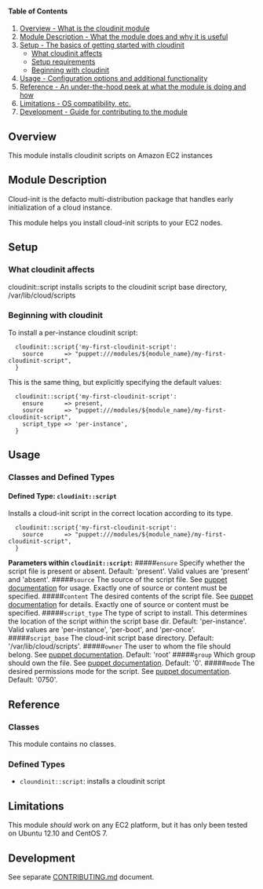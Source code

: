 #### Table of Contents

1. [Overview - What is the cloudinit module](#overview)
2. [Module Description - What the module does and why it is useful](#module-description)
3. [Setup - The basics of getting started with cloudinit](#setup)
    * [What cloudinit affects](#what-cloudinit-affects)
    * [Setup requirements](#setup-requirements)
    * [Beginning with cloudinit](#beginning-with-cloudinit)
4. [Usage - Configuration options and additional functionality](#usage)
5. [Reference - An under-the-hood peek at what the module is doing and how](#reference)
5. [Limitations - OS compatibility, etc.](#limitations)
6. [Development - Guide for contributing to the module](#development)

## Overview

This module installs cloudinit scripts on Amazon EC2 instances

## Module Description

Cloud-init is the defacto multi-distribution package that handles early initialization of a cloud instance.

This module helps you install cloud-init scripts to your EC2 nodes.

## Setup

### What cloudinit affects

cloudinit::script installs scripts to the cloudinit script base directory, /var/lib/cloud/scripts

### Beginning with cloudinit

To install a per-instance cloudinit script:

```puppet
  cloudinit::script{'my-first-cloudinit-script':
    source      => "puppet:///modules/${module_name}/my-first-cloudinit-script",
  }
```

This is the same thing, but explicitly specifying the default values:

```puppet
  cloudinit::script{'my-first-cloudinit-script':
    ensure      => present,
    source      => "puppet:///modules/${module_name}/my-first-cloudinit-script",
    script_type => 'per-instance',
  }
```

## Usage

### Classes and Defined Types

#### Defined Type: `cloudinit::script`

Installs a cloud-init script in the correct location according to its type.

```puppet
  cloudinit::script{'my-first-cloudinit-script':
    source      => "puppet:///modules/${module_name}/my-first-cloudinit-script",
  }
```
**Parameters within `cloudinit::script`:**
#####`ensure`
Specify whether the script file is present or absent. Default: 'present'. Valid values are 'present' and 'absent'.
#####`source`
The source of the script file. See [puppet documentation](https://docs.puppetlabs.com/references/latest/type.html#file-attribute-source) for usage. Exactly one of source or content must be specified.
#####`content`
The desired contents of the script file. See [puppet documentation](https://docs.puppetlabs.com/references/latest/type.html#file-attribute-content) for details. Exactly one of source or content must be specified.
#####`script_type`
The type of script to install. This determines the location of the script within the script base dir. Default: 'per-instance'. Valid values are 'per-instance', 'per-boot', and 'per-once'.
#####`script_base`
The cloud-init script base directory. Default: '/var/lib/cloud/scripts'.
#####`owner`
The user to whom the file should belong. See [puppet documentation](https://docs.puppetlabs.com/references/latest/type.html#file-attribute-owner). Default: 'root'
#####`group`
Which group should own the file. See [puppet documentation](https://docs.puppetlabs.com/references/latest/type.html#file-attribute-group). Default: '0'.
#####`mode`
The desired permissions mode for the script. See [puppet documentation](https://docs.puppetlabs.com/references/latest/type.html#file-attribute-mode). Default: '0750'.

## Reference

### Classes

This module contains no classes.

### Defined Types

* `cloundinit::script`: installs a cloudinit script

## Limitations

This module *should* work on any EC2 platform, but it has only been tested on Ubuntu 12.10 and CentOS 7.

## Development

See separate [CONTRIBUTING.md](CONTRIBUTING.md) document.
